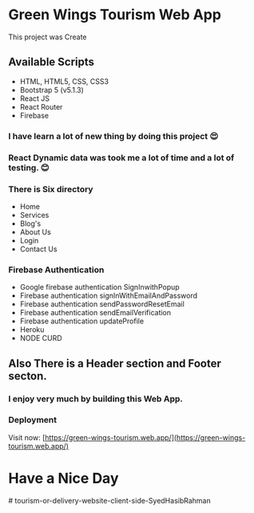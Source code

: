 # Green Wings Tourism Web App

This project was Create 

## Available Scripts

* HTML, HTML5, CSS, CSS3
* Bootstrap 5 (v5.1.3)
* React JS
* React Router
* Firebase

### I have learn a lot of new thing by doing this project :heart_eyes:

### React Dynamic data was took me a lot of time and a lot of testing. :blush: 

### There is Six directory 
 * Home
 * Services
 * Blog's
 * About Us
 * Login
 * Contact Us


 ### Firebase Authentication
 * Google firebase authentication SignInwithPopup
 * Firebase authentication signInWithEmailAndPassword
 * Firebase authentication sendPasswordResetEmail
 * Firebase authentication sendEmailVerification
 * Firebase authentication updateProfile
 * Heroku
 * NODE CURD


## Also There is a Header section and Footer secton.

### I enjoy very much by building this Web App.

 





### Deployment 

Visit now: [https://green-wings-tourism.web.app/](https://green-wings-tourism.web.app/)
 # Have a Nice Day

 #   t o u r i s m - o r - d e l i v e r y - w e b s i t e - c l i e n t - s i d e - S y e d H a s i b R a h m a n 
 
 